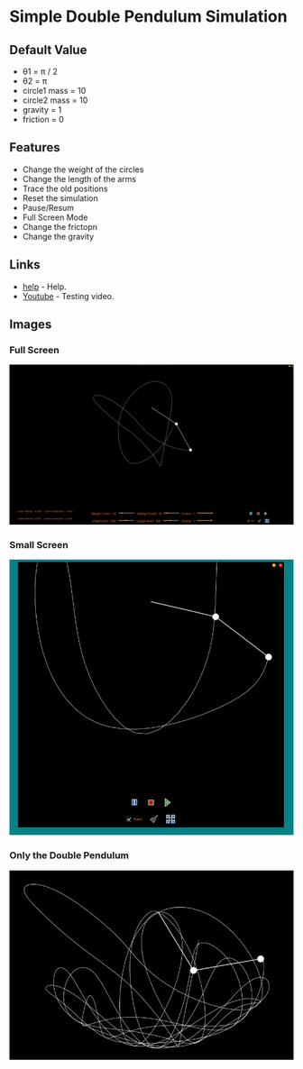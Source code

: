 # Simple Double Pendulum Simulation

## Default Value

* θ1 = π / 2 
* θ2 = π
* circle1 mass = 10
* circle2 mass = 10
* gravity = 1
* friction = 0

## Features

* Change the weight of the circles
* Change the length of the arms
* Trace the old positions
* Reset the simulation
* Pause/Resum
* Full Screen Mode
* Change the frictopn
* Change the gravity

## Links
* [help](https://www.myphysicslab.com/pendulum/double-pendulum-en.html) - Help.
* [Youtube](https://youtu.be/K_Rlfm4sDlg) - Testing video.

## Images

### Full Screen
![alt text](https://github.com/AugustinSorel/DoublePendulum/blob/master/TestingImages/Capture%20d%E2%80%99%C3%A9cran%202021-04-01%20213444.png?raw=true)

### Small Screen
![alt text](https://github.com/AugustinSorel/DoublePendulum/blob/master/TestingImages/Capture%20d%E2%80%99%C3%A9cran%202021-04-01%20213512.png?raw=true)

### Only the Double Pendulum
![alt text](https://github.com/AugustinSorel/DoublePendulum/blob/master/TestingImages/Capture%20d%E2%80%99%C3%A9cran%202021-04-01%20213240.png?raw=true)
